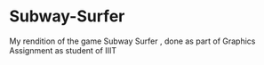 # Subway-Surfer
My rendition of the game Subway Surfer , done as part of Graphics Assignment as student of IIIT
